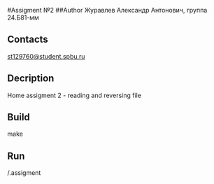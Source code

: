 #Assigment №2
##Author
Журавлев Александр Антонович, группа 24.Б81-мм
## Contacts
st129760@student.spbu.ru
## Decription
Home assigment 2 - reading and reversing file

## Build
make

## Run
/.assigment

